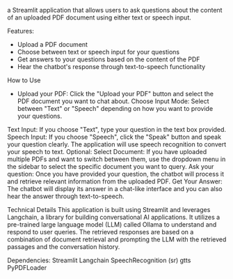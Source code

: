 a Streamlit application that allows users to ask questions about the content of an uploaded PDF document using either text or speech input.

Features:
- Upload a PDF document
- Choose between text or speech input for your questions
- Get answers to your questions based on the content of the PDF
- Hear the chatbot's response through text-to-speech functionality

How to Use
- Upload your PDF: Click the "Upload your PDF" button and select the PDF document you want to chat about.
  Choose Input Mode: Select between "Text" or "Speech" depending on how you want to provide your questions.
  
Text Input:
  If you choose "Text", type your question in the text box provided.
  Speech Input: If you choose "Speech", click the "Speak" button and speak your question clearly. The application will use speech recognition to convert your speech to text.
  Optional: Select Document: If you have uploaded multiple PDFs and want to switch between them, use the dropdown menu in the sidebar to select the specific document you want to query.
  Ask your question: Once you have provided your question, the chatbot will process it and retrieve relevant information from the uploaded PDF.
  Get Your Answer: The chatbot will display its answer in a chat-like interface and you can also hear the answer through text-to-speech.
  
Technical Details
  This application is built using Streamlit and leverages Langchain, a library for building conversational AI applications. It utilizes a pre-trained large language model (LLM) called Ollama to understand and respond to user queries. The     retrieved responses are based on a combination of document retrieval and prompting the LLM with the retrieved passages and the conversation history.

Dependencies:
Streamlit
Langchain
SpeechRecognition (sr)
gtts
PyPDFLoader
